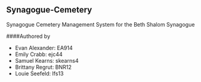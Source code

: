 ## Synagogue-Cemetery
Synagogue Cemetery Management System for the Beth Shalom Synagogue 

####Authored by
 - Evan Alexander:  EA914
 - Emily Crabb:     ejc44
 - Samuel Kearns:   skearns4
 - Brittany Regrut: BNR12
 - Louie Seefeld:   lfs13    
